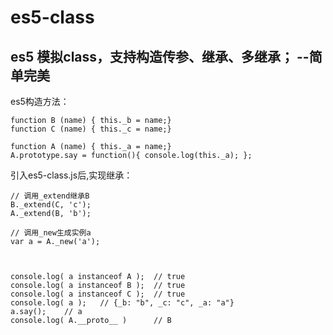 # es5-class
es5 模拟class，支持构造传参、继承、多继承； --简单完美
-----------------------------------

es5构造方法：
```
function B (name) { this._b = name;}
function C (name) { this._c = name;}

function A (name) { this._a = name;}
A.prototype.say = function(){ console.log(this._a); };
```

引入es5-class.js后,实现继承：
```
// 调用_extend继承B
B._extend(C, 'c');
A._extend(B, 'b');

// 调用_new生成实例a
var a = A._new('a');



console.log( a instanceof A ); 	// true
console.log( a instanceof B ); 	// true
console.log( a instanceof C );	// true
console.log( a );   // {_b: "b", _c: "c", _a: "a"}
a.say();    // a
console.log( A.__proto__ )      // B
```
